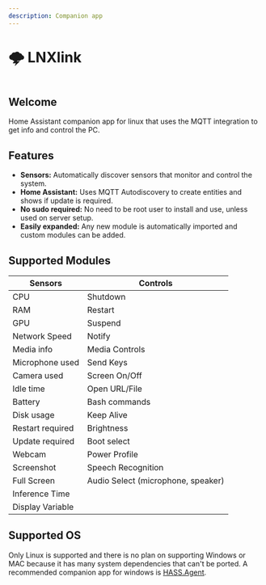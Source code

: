 ```yaml
---
description: Companion app
---
```


# 🌩 LNXlink

<figure><img src=".gitbook/assets/logo.png" alt=""><figcaption></figcaption></figure>

## Welcome

Home Assistant companion app for linux that uses the MQTT integration to get info and control the PC.

## Features

* **Sensors:** Automatically discover sensors that monitor and control the system.
* **Home Assistant:** Uses MQTT Autodiscovery to create entities and shows if update is required.
* **No sudo required:** No need to be root user to install and use, unless used on server setup.
* **Easily expanded:** Any new module is automatically imported and custom modules can be added.

## Supported Modules

| Sensors          | Controls                           |
| ---------------- | ---------------------------------- |
| CPU              | Shutdown                           |
| RAM              | Restart                            |
| GPU              | Suspend                            |
| Network Speed    | Notify                             |
| Media info       | Media Controls                     |
| Microphone used  | Send Keys                          |
| Camera used      | Screen On/Off                      |
| Idle time        | Open URL/File                      |
| Battery          | Bash commands                      |
| Disk usage       | Keep Alive                         |
| Restart required | Brightness                         |
| Update required  | Boot select                        |
| Webcam           | Power Profile                      |
| Screenshot       | Speech Recognition                 |
| Full Screen      | Audio Select (microphone, speaker) |
| Inference Time   |                                    |
| Display Variable |                                    |

## Supported OS

Only Linux is supported and there is no plan on supporting Windows or MAC because it has many system dependencies that can't be ported. A recommended companion app for windows is [HASS.Agent](https://lab02-research.org/hassagent/).
